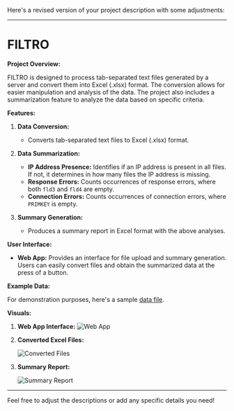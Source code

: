 Here's a revised version of your project description with some adjustments:

---

# FILTRO

**Project Overview:**

FILTRO is designed to process tab-separated text files generated by a server and convert them into Excel (.xlsx) format. The conversion allows for easier manipulation and analysis of the data. The project also includes a summarization feature to analyze the data based on specific criteria.

**Features:**

1. **Data Conversion:**
   - Converts tab-separated text files to Excel (.xlsx) format.

2. **Data Summarization:**
   - **IP Address Presence:** Identifies if an IP address is present in all files. If not, it determines in how many files the IP address is missing.
   - **Response Errors:** Counts occurrences of response errors, where both `fld3` and `fld4` are empty.
   - **Connection Errors:** Counts occurrences of connection errors, where `PRIMKEY` is empty.

3. **Summary Generation:**
   - Produces a summary report in Excel format with the above analyses.

**User Interface:**

- **Web App:** Provides an interface for file upload and summary generation. Users can easily convert files and obtain the summarized data at the press of a button.

**Example Data:**

For demonstration purposes, here's a sample [data file](https://github.com/user-attachments/files/16194871/sample.data.txt).

**Visuals:**

1. **Web App Interface:**
   ![Web App](https://github.com/user-attachments/assets/ce7d0e03-a621-41ff-8345-6df43a84aa20)

2. **Converted Excel Files:**
   
   ![Converted Files](https://github.com/user-attachments/assets/9c4bd4b7-9adb-4e46-add0-7e1ec2abf789)

4. **Summary Report:**
   
   ![Summary Report](https://github.com/user-attachments/assets/c623286b-1bb0-4c06-9439-a2c7e7bf7273)

---

Feel free to adjust the descriptions or add any specific details you need!
